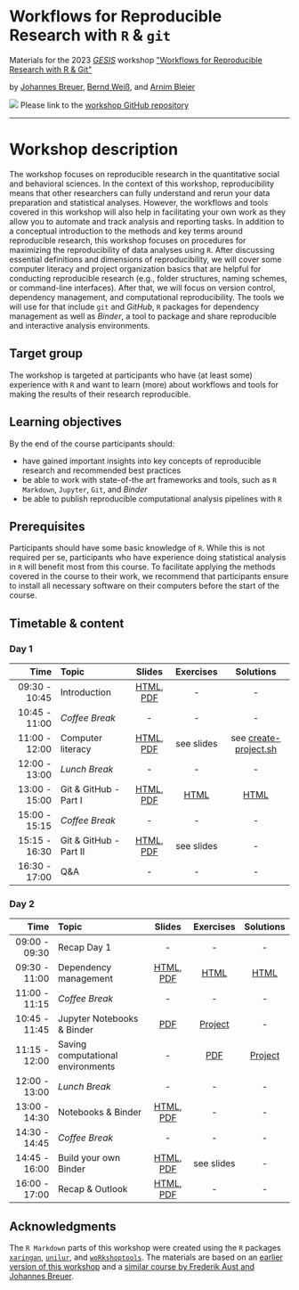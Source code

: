 # Workflows for Reproducible Research with `R` & `git`

Materials for the 2023 [*GESIS*](https://www.gesis.org/en/home/) workshop ["Workflows for Reproducible Research with R & Git"](https://training.gesis.org/?site=pDetails&child=full&pID=0xBFA25C61BAA646DCB0EBAC523EBAF532)

by [Johannes Breuer](https://www.johannesbreuer.com/), [Bernd Weiß](https://www.gesis.org/en/institute/staff/person/Bernd.Weiss), and [Arnim Bleier](https://www.gesis.org/en/institute/staff/person/arnim.bleier)

[![](https://licensebuttons.net/l/by/3.0/80x15.png)](https://creativecommons.org/licenses/by/4.0/) 
Please link to the [workshop GitHub repository](https://github.com/jobreu/reproducible-research-gesis-2022)

---

# Workshop description

The workshop focuses on reproducible research in the quantitative social and behavioral sciences. In the context of this workshop, reproducibility means that other researchers can fully understand and rerun your data preparation and statistical analyses. However, the workflows and tools covered in this workshop will also help in facilitating your own work as they allow you to automate and track analysis and reporting tasks. In addition to a conceptual introduction to the methods and key terms around reproducible research, this workshop focuses on procedures for maximizing the reproducibility of data analyses using `R`. After discussing essential definitions and dimensions of reproducibility, we will cover some computer literacy and project organization basics that are helpful for conducting reproducible research (e.g., folder structures, naming schemes, or command-line interfaces). After that, we will focus on version control, dependency management, and computational reproducibility. The tools we will use for that include `git` and *GitHub*, `R` packages for dependency management as well as *Binder*, a tool to package and share reproducible and interactive analysis environments.

## Target group

The workshop is targeted at participants who have (at least some) experience with `R` and want to learn (more) about workflows and tools for making the results of their research reproducible.
 
## Learning objectives

By the end of the course participants should:
-  have gained important insights into key concepts of reproducible research and recommended best practices
-  be able to work with state-of-the art frameworks and tools, such as `R Markdown`, `Jupyter`, `Git`, and *Binder*
-  be able to publish reproducible computational analysis pipelines with `R`

## Prerequisites

Participants should have some basic knowledge of `R`. While this is not required per se, participants who have experience doing statistical analysis in `R` will benefit most from this course. To facilitate applying the methods covered in the course to their work, we recommend that participants ensure to install all necessary software on their computers before the start of the course. 

## Timetable & content

### Day 1

| Time | Topic | Slides | Exercises | Solutions |
| ---: | :---- | :----: | :-------: | :-------: |
| 09:30 - 10:45 | Introduction | [HTML](https://jobreu.github.io/reproducible-research-gesis-2022/slides/Introduction.html), [PDF](https://raw.githubusercontent.com/jobreu/reproducible-research-gesis-2022/main/slides/Introduction.pdf) | - | - |
| 10:45 - 11:00 | *Coffee Break* | - | - | - |
| 11:00 - 12:00 | Computer literacy | [HTML](https://jobreu.github.io/reproducible-research-gesis-2022/slides/comp-literacy.html), [PDF](https://raw.githubusercontent.com/jobreu/reproducible-research-gesis-2022/main/slides/comp-literacy.pdf) | see slides | see [create-project.sh](https://github.com/jobreu/reproducible-research-gesis-2022/blob/main/content/sh/create-project.sh) |
| 12:00 - 13:00 | *Lunch Break* | - | - | - |
| 13:00 - 15:00 | Git & GitHub - Part I | [HTML](https://jobreu.github.io/reproducible-research-gesis-2022/slides/RMarkdown.html), [PDF](https://raw.githubusercontent.com/jobreu/reproducible-research-gesis-2022/main/slides/RMarkdown.pdf) | [HTML](https://jobreu.github.io/reproducible-research-gesis-2022/exercises/Exercise_RMarkdown.html) | [HTML](https://jobreu.github.io/reproducible-research-gesis-2022/solutions/Exercise_RMarkdown.html) |
| 15:00 - 15:15 | *Coffee Break* | - | - | - |
| 15:15 - 16:30 | Git & GitHub - Part II | [HTML](https://jobreu.github.io/reproducible-research-gesis-2022/slides/intro-git.html), [PDF](https://raw.githubusercontent.com/jobreu/reproducible-research-gesis-2022/main/slides/intro-git.pdf) | see slides | - |
| 16:30 - 17:00 | Q&A | - | - | - |

### Day 2

| Time | Topic | Slides | Exercises | Solutions |
| ---: | :---- | :----: | :-------: | :-------: |
| 09:00 - 09:30 | Recap Day 1 | - | - | - |
| 09:30 - 11:00 | Dependency management | [HTML](https://jobreu.github.io/reproducible-research-gesis-2022/slides/Git_RStudio.html), [PDF](https://raw.githubusercontent.com/jobreu/reproducible-research-gesis-2022/main/slides/Git_RStudio.pdf) | [HTML](https://jobreu.github.io/reproducible-research-gesis-2022/exercises/Exercise_Git_Rstudio.html) | [HTML](https://jobreu.github.io/reproducible-research-gesis-2022/solutions/Exercise_Git_Rstudio.html) |
| 11:00 - 11:15 | *Coffee Break* | - | - | - |
| 10:45 - 11:45 | Jupyter Notebooks & Binder | [PDF](https://raw.githubusercontent.com/jobreu/reproducible-research-gesis-2022/main/slides/Binder.pdf) | [Project](https://github.com/arnim/ggplot2Demo) | - |
| 11:15 - 12:00 | Saving computational environments | - | [PDF](https://raw.githubusercontent.com/jobreu/reproducible-research-gesis-2022/main/exercises/Binder_exercise.pdf) | [Project](https://github.com/arnim/COVID-19_Binder) |
| 12:00 - 13:00 | *Lunch Break* | - | - | - |
| 13:00 - 14:30 | Notebooks & Binder | [HTML](https://jobreu.github.io/reproducible-research-gesis-2022/slides/Sharing_publishing.html), [PDF](https://raw.githubusercontent.com/jobreu/reproducible-research-gesis-2022/main/slides/Sharing_publishing.pdf) | - | - |
| 14:30 - 14:45 | *Coffee Break* | - | - | - |
| 14:45 - 16:00 |Build your own Binder | [HTML](https://jobreu.github.io/reproducible-research-gesis-2022/slides/intro-collab-github.html), [PDF](https://raw.githubusercontent.com/jobreu/reproducible-research-gesis-2022/main/slides/intro-collab-github.pdf) | see slides | - |
| 16:00 - 17:00 | Recap & Outlook | [HTML](https://jobreu.github.io/reproducible-research-gesis-2022/slides/Recap_outlook.html), [PDF](https://raw.githubusercontent.com/jobreu/reproducible-research-gesis-2022/main/slides/Recap_outlook.pdf) | - | - |

## Acknowledgments

The `R Markdown` parts of this workshop were created using the `R` packages [`xaringan`](https://github.com/yihui/xaringan), [`unilur`](https://koncina.github.io/unilur/), and [`woRkshoptools`](https://github.com/StefanJuenger/woRkshoptools). The materials are based on an [earlier version of this workshop](https://github.com/jobreu/reproducible-research-gesis-2022) and a [similar course by Frederik Aust and Johannes Breuer](https://github.com/crsh/reproducible-research-practices-workshop).